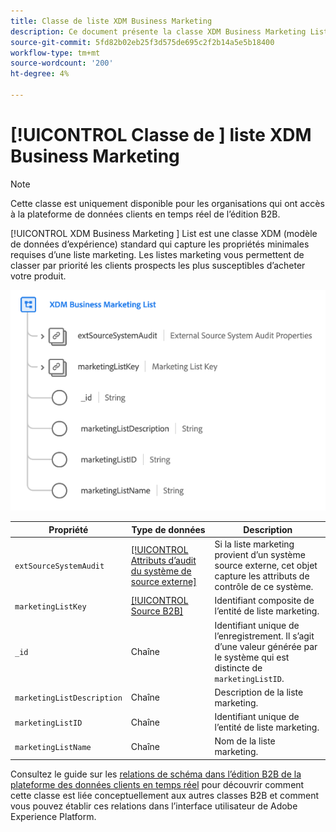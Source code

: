 ```yaml
---
title: Classe de liste XDM Business Marketing
description: Ce document présente la classe XDM Business Marketing List dans Experience Data Model (XDM).
source-git-commit: 5fd82b02eb25f3d575de695c2f2b14a5e5b18400
workflow-type: tm+mt
source-wordcount: '200'
ht-degree: 4%

---
```


# [!UICONTROL Classe de ] liste XDM Business Marketing

>[!NOTE]
>
>Cette classe est uniquement disponible pour les organisations qui ont accès à la plateforme de données clients en temps réel de l’édition B2B.

[!UICONTROL XDM Business Marketing ] List est une classe XDM (modèle de données d’expérience) standard qui capture les propriétés minimales requises d’une liste marketing. Les listes marketing vous permettent de classer par priorité les clients prospects les plus susceptibles d’acheter votre produit.

![](../../images/classes/b2b/business-marketing-list.png)

| Propriété | Type de données | Description |
| --- | --- | --- |
| `extSourceSystemAudit` | [[!UICONTROL Attributs d’audit du système de source externe]](../../data-types/external-source-system-audit-attributes.md) | Si la liste marketing provient d’un système source externe, cet objet capture les attributs de contrôle de ce système. |
| `marketingListKey` | [[!UICONTROL Source B2B]](../../data-types/b2b-source.md) | Identifiant composite de l’entité de liste marketing. |
| `_id` | Chaîne | Identifiant unique de l’enregistrement. Il s’agit d’une valeur générée par le système qui est distincte de `marketingListID`. |
| `marketingListDescription` | Chaîne | Description de la liste marketing. |
| `marketingListID` | Chaîne | Identifiant unique de l’entité de liste marketing. |
| `marketingListName` | Chaîne | Nom de la liste marketing. |

Consultez le guide sur les [relations de schéma dans l’édition B2B de la plateforme des données clients en temps réel](../../tutorials/relationship-b2b.md) pour découvrir comment cette classe est liée conceptuellement aux autres classes B2B et comment vous pouvez établir ces relations dans l’interface utilisateur de Adobe Experience Platform.
